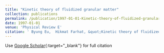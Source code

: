 ```yaml
---
title: "Kinetic theory of fluidized granular matter"
collection: publications
permalink: /publication/1997-01-01-Kinetic-theory-of-fluidized-granular-matter
date: 1997-01-01
venue: 'Physical Review E'
citation: ' Byung Eu,  Hikmat Farhat, &quot;Kinetic theory of fluidized granular matter.&quot; Physical Review E, 1997.'
---
```

Use [Google Scholar](https://scholar.google.com/scholar?q=Kinetic+theory+of+fluidized+granular+matter){:target="_blank"} for full citation